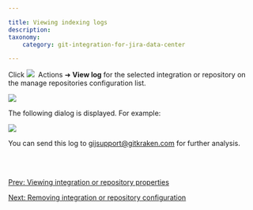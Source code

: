 ```yaml
---

title: Viewing indexing logs
description:
taxonomy:
    category: git-integration-for-jira-data-center

---
```

Click <img src='/wp-content/uploads/actions-icon.png' />&nbsp; Actions ➜ **View log** for the selected integration or repository on the manage repositories configuration list.

![](/wp-content/uploads/gij-gitserver-view-logs-actions.png)

The following dialog is displayed. For example:

![](/wp-content/uploads/gij-gitserver-view-logs-dialog.png)


You can send this log to [gijsupport@gitkraken.com](mailto:gijsupport@gitkraken.com) for further analysis.

<br>
<br>

[Prev: Viewing integration or repository properties](/git-integration-for-jira-data-center/view-integration-or-repository-properties-gij-self-managed)

[Next: Removing integration or repository configuration](/git-integration-for-jira-data-center/removing-integration-or-repository-configuration-gij-self-managed)

